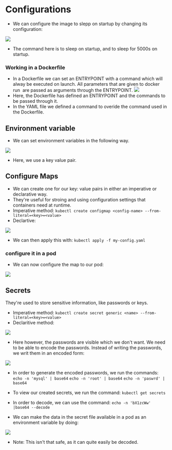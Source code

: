 # Configurations
- We can configure the image to slepp on startup by changing its configuration: 

![](images/2.3.png)

- The command here is to sleep on startup, and to sleep for 5000s on startup.  

### Working in a Dockerfile
- In a Dockerfile we can set an ENTRYPOINT with a command which will alway be executed on launch. All parameters that are given to docker run <image> are passed as arguments through the ENTRYPOINT. 
![](images/2.4.png)
- Here, the Dockerfile has defined an ENTRYPOINT and the commands to be passed through it.
- In the YAML file we defined a command to overide the command used in the Dockerfile. 

## Environment variable
- We can set environment variables in the following way.

![](images/2.5.png)

- Here, we use a key value pair. 

## Configure Maps
- We can create one for our key: value pairs in either an imperative or declarative way.
- They're useful for stroing and using configuration settings that containers need at runtime. 
- Imperative method:
`kubectl create configmap <config-name> --from-literal=<key>=<value>`
- Declartive:

![](images/2.6.png)

- We can then apply this with: `kubectl apply -f my-config.yaml`

### configure it in a pod
- We can now configure the map to our pod:

![](images/2.7.png)

## Secrets
They're used to store sensitive information, like passwords or keys. 
- Imperative method:
`kubectl create secret generic <name> --from-literal=<key>=<value>`
- Declaritive method:

![](images/2.8.png)

- Here however, the passwords are visible which we don't want. We need to be able to encode the passwords. Instead of writing the passwords, we writ them in an encoded form:

![](images/2.9.png)

- In order to generate the encoded passwords, we run the commands:
`echo -n 'mysql' | base64`
`echo -n 'root' | base64`
`echo -n 'paswrd' | base64`
- To view our created secrets, we run the command:
`kubectl get secrets`
- In order to decode, we can use the command:
`echo -n 'bX1zcWw' |base64 --decode`

- We can make the data in the secret file available in a pod as an environment variable by doing: 

![](images/3.0.png)

- Note: This isn't that safe, as it can quite easily be decoded.